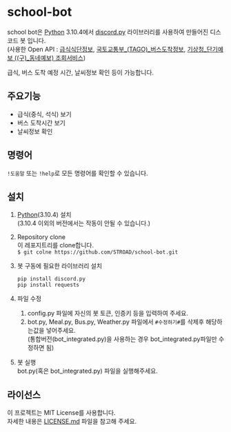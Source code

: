 # school-bot

school bot은 [Python](https://www.python.org) 3.10.4에서 [discord.py](https://github.com/Rapptz/discord.py) 라이브러리를 사용하여 만들어진 디스코드 봇 입니다.  
(사용한 Open API : [급식식단정보](https://open.neis.go.kr/portal/data/service/selectServicePage.do?page=1&rows=10&sortColumn=&sortDirection=&infId=OPEN17320190722180924242823&infSeq=2), [국토교통부_(TAGO)_버스도착정보](https://www.data.go.kr/tcs/dss/selectApiDataDetailView.do?publicDataPk=15098530), [기상청_단기예보 ((구)_동네예보) 조회서비스](https://www.data.go.kr/tcs/dss/selectApiDataDetailView.do?publicDataPk=15084084))


급식, 버스 도착 예정 시간, 날씨정보 확인 등이 가능합니다.


## 주요기능
* 급식(중식, 석식) 보기
* 버스 도착시간 보기
* 날씨정보 확인


## 명령어
`!도움말` 또는 `!help`로 모든 명령어를 확인할 수 있습니다.


## 설치
1. [Python](https://www.python.org)(3.10.4) 설치  
    (3.10.4 이외의 버전에서는 작동이 안될 수 있습니다.)

2. Repository clone  
    이 레포지트리를 clone합니다.  
    `$ git colne https://github.com/STROAD/school-bot.git`

3. 봇 구동에 필요한 라이브러리 설치
    ```
    pip install discord.py  
    pip install requests
    ```

4. 파일 수정  
    1. config.py 파일에 자신의 봇 토큰, 인증키 등을 입력하여 주세요.  
    2. bot.py, Meal.py, Bus.py, Weather.py 파일에서 `#수정하기#`를 삭제후 해당하는값을 넣어주세요.  
    (통합버전(bot_integrated.py)을 사용하는 경우 bot_integrated.py파일만 수정하면 됨)

5. 봇 실행  
    bot.py(혹은 bot_integrated.py) 파일을 실행해주세요.


## 라이선스
이 프로젝트는 MIT License를 사용합니다.  
자세한 내용은 [LICENSE.md](LICENSE) 파일을 참고해 주세요.
